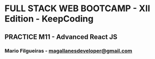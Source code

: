 
# FULL STACK WEB BOOTCAMP - XII Edition - KeepCoding

## PRACTICE M11 - Advanced React JS

### Mario Filgueiras - magallanesdeveloper@gmail.com











